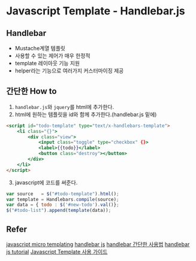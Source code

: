 # Javascript Template - Handlebar.js
## Handlebar
- Mustache계열 템플릿
- 사용할 수 있는 제어가 매우 한정적
- template 레이아웃 기능 지원
- helper라는 기능으로 여러가지 커스터마이징 제공

## 간단한 How to
1. `handlebar.js`와 `jquery`를 html에 추가한다.
2. html에 원하는 템플릿을 id와 함께 추가한다.(handlebar.js 밑에)
```html
<script id="todo-template" type="text/x-handlebars-template">
    <li class="{}">
        <div class="view">
            <input class="toggle" type="checkbox" {}>
            <label>{{todo}}</label>
            <button class="destroy"></button>
        </div>
    </li>
</script>
```
3. javascript에 코드를 써준다.
```javascript
var source   = $("#todo-template").html();
var template = Handlebars.compile(source);
var data = { todo : $('#new-todo').val()};
$("#todo-list").append(template(data));
```


## Refer
[javascript micro templating](http://ejohn.org/blog/javascript-micro-templating/)
[handlebar js](http://handlebarsjs.com/)
[handlebar 간단한 사용법](http://mobicon.tistory.com/242)
[handlebar js tutorial](http://javascriptissexy.com/handlebars-js-tutorial-learn-everything-about-handlebars-js-javascript-templating/)
[Javascript Template 사용 가이드](http://code.tutsplus.com/tutorials/best-practices-when-working-with-javascript-templates--net-28364)
